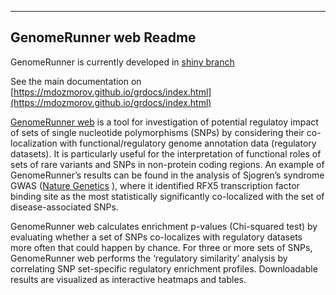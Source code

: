 --------------------------------
  GenomeRunner web Readme
--------------------------------

GenomeRunner is currently developed in [shiny branch](https://github.com/mdozmorov/genome_runner/tree/shiny)

See the main documentation on
[https://mdozmorov.github.io/grdocs/index.html](https://mdozmorov.github.io/grdocs/index.html)

[GenomeRunner web](http://www.genomerunner.org/) is a tool for  investigation of potential regulatoy impact of sets of single nucleotide polymorphisms (SNPs) by considering their
co-localization with functional/regulatory genome annotation data (regulatory datasets). It is particularly useful for the interpretation of functional roles of sets of rare variants and SNPs in non-protein coding regions. An example of GenomeRunner’s results can be found in the analysis of Sjogren’s syndrome GWAS ([Nature Genetics](http://www.nature.com/ng/journal/v45/n11/full/ng.2792.html) ), where it identified RFX5 transcription factor binding site as the most statistically significantly co-localized with the set of disease-associated SNPs.

GenomeRunner web calculates enrichment p-values (Chi-squared test) by evaluating whether a set of SNPs co-localizes with regulatory datasets more often that could happen by chance. For three or more sets of SNPs, GenomeRunner web performs the ‘regulatory similarity’ analysis by correlating SNP set-specific regulatory enrichment profiles. Downloadable results are visualized as interactive heatmaps and tables.

